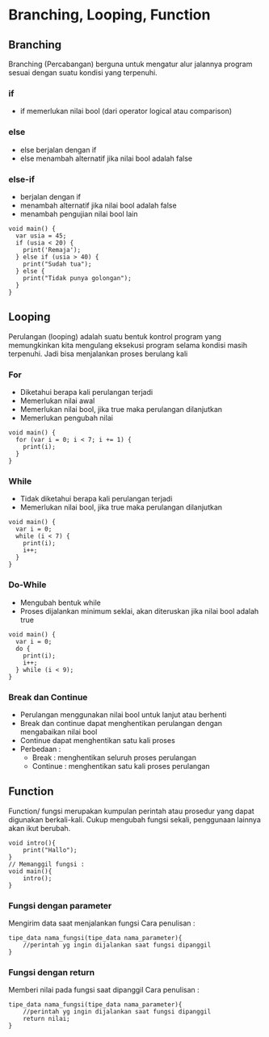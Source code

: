 # Branching, Looping, Function

## Branching
Branching (Percabangan) berguna untuk mengatur alur jalannya program sesuai dengan suatu kondisi yang terpenuhi.
### if
- if memerlukan nilai bool (dari operator logical atau comparison)
### else
- else berjalan dengan if
- else menambah alternatif jika nilai bool adalah false
### else-if
- berjalan dengan if
- menambah alternatif jika nilai bool adalah false
- menambah pengujian nilai bool lain
```
void main() {
  var usia = 45;
  if (usia < 20) {
    print('Remaja');
  } else if (usia > 40) {
    print("Sudah tua");
  } else {
    print("Tidak punya golongan");
  }
}
```
## Looping
Perulangan (looping) adalah suatu bentuk kontrol program yang memungkinkan kita mengulang eksekusi program selama kondisi masih terpenuhi.
Jadi bisa menjalankan proses berulang kali
### For
- Diketahui berapa kali perulangan terjadi
- Memerlukan nilai awal
- Memerlukan nilai bool, jika true maka perulangan dilanjutkan
- Memerlukan pengubah nilai
```
void main() {
  for (var i = 0; i < 7; i += 1) {
    print(i);
  }
}
```

### While
- Tidak diketahui berapa kali perulangan terjadi
- Memerlukan nilai bool, jika true maka perulangan dilanjutkan
```
void main() {
  var i = 0;
  while (i < 7) {
    print(i);
    i++;
  }
}
```

### Do-While
- Mengubah bentuk while
- Proses dijalankan minimum seklai, akan diteruskan jika nilai bool adalah true
```
void main() {
  var i = 0;
  do {
    print(i);
    i++;
  } while (i < 9);
}
```
 
### Break dan Continue
- Perulangan menggunakan nilai bool untuk lanjut atau berhenti
- Break dan continue dapat menghentikan perulangan dengan mengabaikan nilai bool
- Continue dapat menghentikan satu kali proses
- Perbedaan :
    - Break : menghentikan seluruh proses perulangan
    - Continue : menghentikan satu kali proses perulangan

## Function
Function/ fungsi merupakan kumpulan perintah atau prosedur yang dapat digunakan berkali-kali. Cukup mengubah fungsi sekali, penggunaan lainnya akan ikut berubah.
```
void intro(){
    print("Hallo");
}
// Memanggil fungsi :
void main(){
    intro();
}
```

### Fungsi dengan parameter
Mengirim data saat menjalankan fungsi
Cara penulisan :
```
tipe_data nama_fungsi(tipe_data nama_parameter){
    //perintah yg ingin dijalankan saat fungsi dipanggil
}
```

### Fungsi dengan return
Memberi nilai pada fungsi saat dipanggil
Cara penulisan :
```
tipe_data nama_fungsi(tipe_data nama_parameter){
    //perintah yg ingin dijalankan saat fungsi dipanggil
    return nilai;
}
```
